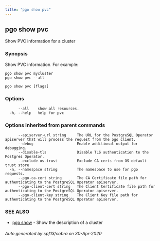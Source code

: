 ```yaml
---
title: "pgo show pvc"
---
```

## pgo show pvc

Show PVC information for a cluster

### Synopsis

Show PVC information. For example:

	pgo show pvc mycluster
	pgo show pvc --all

```
pgo show pvc [flags]
```

### Options

```
      --all    show all resources.
  -h, --help   help for pvc
```

### Options inherited from parent commands

```
      --apiserver-url string     The URL for the PostgreSQL Operator apiserver that will process the request from the pgo client.
      --debug                    Enable additional output for debugging.
      --disable-tls              Disable TLS authentication to the Postgres Operator.
      --exclude-os-trust         Exclude CA certs from OS default trust store
  -n, --namespace string         The namespace to use for pgo requests.
      --pgo-ca-cert string       The CA Certificate file path for authenticating to the PostgreSQL Operator apiserver.
      --pgo-client-cert string   The Client Certificate file path for authenticating to the PostgreSQL Operator apiserver.
      --pgo-client-key string    The Client Key file path for authenticating to the PostgreSQL Operator apiserver.
```

### SEE ALSO

* [pgo show](/pgo-client/reference/pgo_show/)	 - Show the description of a cluster

###### Auto generated by spf13/cobra on 30-Apr-2020
